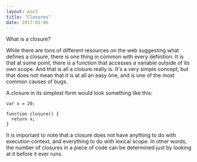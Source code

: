 ```yaml
---
layout: post
title: "Closures"
date: 2017-01-06
---
```


What is a closure?

While there are tons of different resources on the web suggesting what defines a
closure, there is one thing in common with every definition. It is that at some point, there
is a function that accesses a variable outside of its own scope. And that is
all a closure really is. It's a very simple concept, but that does not mean that it is
at all an easy one, and is one of the most common causes of bugs.

A closure in its simplest form would look something like this:

```
var x = 20;

function closure() {
  return x;
}
```
It is important to note that a closure does not have anything to do with execution
context, and everything to do with lexical scope. In other words, the number of
closures in a piece of code can be determined just by looking at it before it ever runs.
